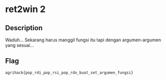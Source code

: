 # ret2win 2

## Description
Waduh... Sekarang harus manggil fungsi itu tapi dengan argumen-argumen yang sesuai...

## Flag
`agrihack{pop_rdi_pop_rsi_pop_rdx_buat_set_argumen_fungsi}`
